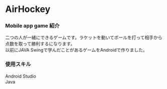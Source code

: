 # AirHockey

### Mobile app game 紹介
二つの人が一緒にできるゲームです。ラケットを動いてボールを打って相手から点数を取って勝利するになります。<br>
以前にJAVA Swingで学んだことがあるゲームをAndroidで作りました。

### 使用スキル
Android Studio　<br>
Java
